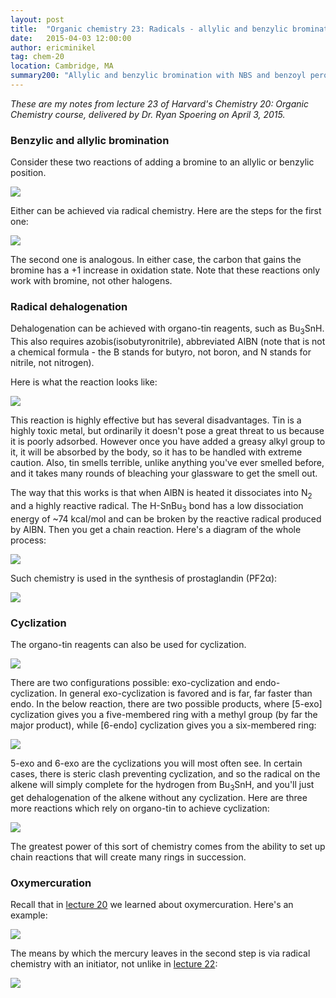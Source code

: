 ```yaml
---
layout: post
title:  "Organic chemistry 23: Radicals - allylic and benzylic bromination, cyclizations"
date:   2015-04-03 12:00:00
author: ericminikel
tag: chem-20
location: Cambridge, MA
summary200: "Allylic and benzylic bromination with NBS and benzoyl peroxide, radical dehalogenation with organo-tin reagents and AlBN, exo- and endo-cyclization, and the role of radicals in oxymercuration."
---
```


*These are my notes from lecture 23 of Harvard's Chemistry 20: Organic Chemistry course, delivered by Dr. Ryan Spoering on April 3, 2015.*

### Benzylic and allylic bromination

Consider these two reactions of adding a bromine to an allylic or benzylic position.

![](/media/2015/04/allylic-or-benzylic-bromination.png)

Either can be achieved via radical chemistry. Here are the steps for the first one:

![](/media/2015/04/benzylic-bromination-steps.png)

The second one is analogous. In either case, the carbon that gains the bromine has a +1 increase in oxidation state. Note that these reactions only work with bromine, not other halogens.

### Radical dehalogenation

Dehalogenation can be achieved with organo-tin reagents, such as Bu<sub>3</sub>SnH. This also requires azobis(isobutyronitrile), abbreviated AlBN (note that is not a chemical formula - the B stands for butyro, not boron, and N stands for nitrile, not nitrogen).

Here is what the reaction looks like:

![](/media/2015/04/organo-tin-dehalogenation.png)

This reaction is highly effective but has several disadvantages. Tin is a highly toxic metal, but ordinarily it doesn't pose a great threat to us because it is poorly adsorbed. However once you have added a greasy alkyl group to it, it will be absorbed by the body, so it has to be handled with extreme caution. Also, tin smells terrible, unlike anything you've ever smelled before, and it takes many rounds of bleaching your glassware to get the smell out.

The way that this works is that when AlBN is heated it dissociates into N<sub>2</sub> and a highly reactive radical. The H-SnBu<sub>3</sub> bond has a low dissociation energy of ~74 kcal/mol and can be broken by the reactive radical produced by AlBN. Then you get a chain reaction. Here's a diagram of the whole process:

![](/media/2015/04/radical-dehalogenation-mechanism.png)

Such chemistry is used in the synthesis of prostaglandin (PF2&alpha;):

![](/media/2015/04/pf2a.png)

### Cyclization

The organo-tin reagents can also be used for cyclization. 

![](/media/2015/04/organo-tin-cyclization.png)

There are two configurations possible: exo-cyclization and endo-cyclization. In general exo-cyclization is favored and is far, far faster than endo. In the below reaction, there are two possible products, where \[5-exo\] cyclization gives you a five-membered ring with a methyl group (by far the major product), while \[6-endo\] cyclization gives you a six-membered ring:

![](/media/2015/04/organo-tin-cyclization-mechanism.png)

5-exo and 6-exo are the cyclizations you will most often see. In certain cases, there is steric clash preventing cyclization, and so the radical on the alkene will simply complete for the hydrogen from Bu<sub>3</sub>SnH, and you'll just get dehalogenation of the alkene without any cyclization. Here are three more reactions which rely on organo-tin to achieve cyclization:

![](/media/2015/04/more-cyclization-examples.png)

The greatest power of this sort of chemistry comes from the ability to set up chain reactions that will create many rings in succession.

### Oxymercuration

Recall that in [lecture 20](/2015/03/27/organic-chemistry-20/) we learned about oxymercuration. Here's an example:

![](/media/2015/04/oxymercuration-example.png)

The means by which the mercury leaves in the second step is via radical chemistry with an initiator, not unlike in [lecture 22](/2015/04/01/organic-chemistry-22/):

![](/media/2015/04/oxymercuration-mercury-leaving-mechanism.png)



